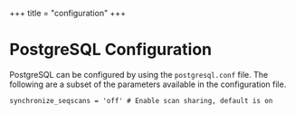 +++
title = "configuration"
+++

# PostgreSQL Configuration

PostgreSQL can be configured by using the `postgresql.conf` file. The following are a subset
of the parameters available in the configuration file.

```text
synchronize_seqscans = 'off' # Enable scan sharing, default is on
```
